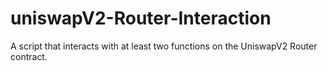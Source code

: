# uniswapV2-Router-Interaction

A script that interacts with at least two functions on the UniswapV2 Router contract.